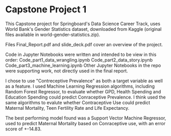 # Capstone Project 1
This Capstone project for Springboard's Data Science Career Track, uses World Bank's Gender Statistics dataset, downloaded from Kaggle (original files available in world-gender-statistics.zip). 

Files  	Final_Report.pdf  and  slide_deck.pdf  cover an overview of the project.

Code in Jupyter Notebooks were written and intended to be view in this order:
  Code_part1_data_wrangling.ipynb
  Code_part2_data_story.ipynb
  Code_part3_machine_learning.ipynb
Other Jupyter Notebooks in the repo were supporting work, not directly used in the final report.

I chose to use "Contreceptive Prevalence" as both a target variable as well as a feature. I used Machine Learning Regression algorithms, including Random Forest Regressor, to evaluate whether GPD, Health Spending and Education Spending could predict Conraceptive Prevalence. I think used the same algorithms to evalute whether Contraceptive Use could predict Maternal Mortality, Teen Fertility Rate and Life Expectancy.

The best performing model found was a Support Vector Machine Regressor, used to predict Maternal Mortality based on Conraceptive use, with an error score of +-14.83.


